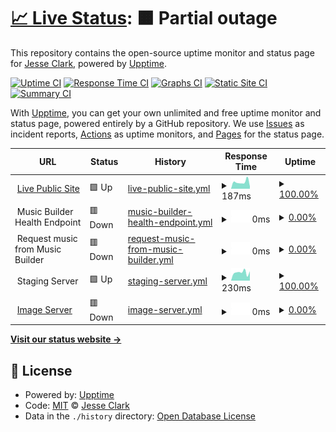 # [📈 Live Status](https://jessgusclark.github.io/psr-upptime): <!--live status--> **🟧 Partial outage**

This repository contains the open-source uptime monitor and status page for [Jesse Clark](https://DeveloperJesse.com), powered by [Upptime](https://github.com/upptime/upptime).

[![Uptime CI](https://github.com/jessgusclark/psr-upptime/workflows/Uptime%20CI/badge.svg)](https://github.com/jessgusclark/psr-upptime/actions?query=workflow%3A%22Uptime+CI%22)
[![Response Time CI](https://github.com/jessgusclark/psr-upptime/workflows/Response%20Time%20CI/badge.svg)](https://github.com/jessgusclark/psr-upptime/actions?query=workflow%3A%22Response+Time+CI%22)
[![Graphs CI](https://github.com/jessgusclark/psr-upptime/workflows/Graphs%20CI/badge.svg)](https://github.com/jessgusclark/psr-upptime/actions?query=workflow%3A%22Graphs+CI%22)
[![Static Site CI](https://github.com/jessgusclark/psr-upptime/workflows/Static%20Site%20CI/badge.svg)](https://github.com/jessgusclark/psr-upptime/actions?query=workflow%3A%22Static+Site+CI%22)
[![Summary CI](https://github.com/jessgusclark/psr-upptime/workflows/Summary%20CI/badge.svg)](https://github.com/jessgusclark/psr-upptime/actions?query=workflow%3A%22Summary+CI%22)

With [Upptime](https://upptime.js.org), you can get your own unlimited and free uptime monitor and status page, powered entirely by a GitHub repository. We use [Issues](https://github.com/jessgusclark/psr-upptime/issues) as incident reports, [Actions](https://github.com/jessgusclark/psr-upptime/actions) as uptime monitors, and [Pages](https://jessgusclark.github.io/psr-upptime) for the status page.

<!--start: status pages-->
<!-- This summary is generated by Upptime (https://github.com/upptime/upptime) -->
<!-- Do not edit this manually, your changes will be overwritten -->
<!-- prettier-ignore -->
| URL | Status | History | Response Time | Uptime |
| --- | ------ | ------- | ------------- | ------ |
| <img alt="" src="https://icons.duckduckgo.com/ip3/practicesightreading.com.ico" height="13"> [Live Public Site](https://practicesightreading.com) | 🟩 Up | [live-public-site.yml](https://github.com/jessgusclark/psr-upptime/commits/HEAD/history/live-public-site.yml) | <details><summary><img alt="Response time graph" src="./graphs/live-public-site/response-time-week.png" height="20"> 187ms</summary><br><a href="https://status.practicesightreading.com/history/live-public-site"><img alt="Response time 222" src="https://img.shields.io/endpoint?url=https%3A%2F%2Fraw.githubusercontent.com%2Fjessgusclark%2Fpsr-upptime%2FHEAD%2Fapi%2Flive-public-site%2Fresponse-time.json"></a><br><a href="https://status.practicesightreading.com/history/live-public-site"><img alt="24-hour response time 168" src="https://img.shields.io/endpoint?url=https%3A%2F%2Fraw.githubusercontent.com%2Fjessgusclark%2Fpsr-upptime%2FHEAD%2Fapi%2Flive-public-site%2Fresponse-time-day.json"></a><br><a href="https://status.practicesightreading.com/history/live-public-site"><img alt="7-day response time 187" src="https://img.shields.io/endpoint?url=https%3A%2F%2Fraw.githubusercontent.com%2Fjessgusclark%2Fpsr-upptime%2FHEAD%2Fapi%2Flive-public-site%2Fresponse-time-week.json"></a><br><a href="https://status.practicesightreading.com/history/live-public-site"><img alt="30-day response time 213" src="https://img.shields.io/endpoint?url=https%3A%2F%2Fraw.githubusercontent.com%2Fjessgusclark%2Fpsr-upptime%2FHEAD%2Fapi%2Flive-public-site%2Fresponse-time-month.json"></a><br><a href="https://status.practicesightreading.com/history/live-public-site"><img alt="1-year response time 220" src="https://img.shields.io/endpoint?url=https%3A%2F%2Fraw.githubusercontent.com%2Fjessgusclark%2Fpsr-upptime%2FHEAD%2Fapi%2Flive-public-site%2Fresponse-time-year.json"></a></details> | <details><summary><a href="https://status.practicesightreading.com/history/live-public-site">100.00%</a></summary><a href="https://status.practicesightreading.com/history/live-public-site"><img alt="All-time uptime 99.88%" src="https://img.shields.io/endpoint?url=https%3A%2F%2Fraw.githubusercontent.com%2Fjessgusclark%2Fpsr-upptime%2FHEAD%2Fapi%2Flive-public-site%2Fuptime.json"></a><br><a href="https://status.practicesightreading.com/history/live-public-site"><img alt="24-hour uptime 100.00%" src="https://img.shields.io/endpoint?url=https%3A%2F%2Fraw.githubusercontent.com%2Fjessgusclark%2Fpsr-upptime%2FHEAD%2Fapi%2Flive-public-site%2Fuptime-day.json"></a><br><a href="https://status.practicesightreading.com/history/live-public-site"><img alt="7-day uptime 100.00%" src="https://img.shields.io/endpoint?url=https%3A%2F%2Fraw.githubusercontent.com%2Fjessgusclark%2Fpsr-upptime%2FHEAD%2Fapi%2Flive-public-site%2Fuptime-week.json"></a><br><a href="https://status.practicesightreading.com/history/live-public-site"><img alt="30-day uptime 99.96%" src="https://img.shields.io/endpoint?url=https%3A%2F%2Fraw.githubusercontent.com%2Fjessgusclark%2Fpsr-upptime%2FHEAD%2Fapi%2Flive-public-site%2Fuptime-month.json"></a><br><a href="https://status.practicesightreading.com/history/live-public-site"><img alt="1-year uptime 99.98%" src="https://img.shields.io/endpoint?url=https%3A%2F%2Fraw.githubusercontent.com%2Fjessgusclark%2Fpsr-upptime%2FHEAD%2Fapi%2Flive-public-site%2Fuptime-year.json"></a></details>
| <img alt="" src="https://icons.duckduckgo.com/ip3/null.ico" height="13"> Music Builder Health Endpoint | 🟥 Down | [music-builder-health-endpoint.yml](https://github.com/jessgusclark/psr-upptime/commits/HEAD/history/music-builder-health-endpoint.yml) | <details><summary><img alt="Response time graph" src="./graphs/music-builder-health-endpoint/response-time-week.png" height="20"> 0ms</summary><br><a href="https://status.practicesightreading.com/history/music-builder-health-endpoint"><img alt="Response time 205" src="https://img.shields.io/endpoint?url=https%3A%2F%2Fraw.githubusercontent.com%2Fjessgusclark%2Fpsr-upptime%2FHEAD%2Fapi%2Fmusic-builder-health-endpoint%2Fresponse-time.json"></a><br><a href="https://status.practicesightreading.com/history/music-builder-health-endpoint"><img alt="24-hour response time 0" src="https://img.shields.io/endpoint?url=https%3A%2F%2Fraw.githubusercontent.com%2Fjessgusclark%2Fpsr-upptime%2FHEAD%2Fapi%2Fmusic-builder-health-endpoint%2Fresponse-time-day.json"></a><br><a href="https://status.practicesightreading.com/history/music-builder-health-endpoint"><img alt="7-day response time 0" src="https://img.shields.io/endpoint?url=https%3A%2F%2Fraw.githubusercontent.com%2Fjessgusclark%2Fpsr-upptime%2FHEAD%2Fapi%2Fmusic-builder-health-endpoint%2Fresponse-time-week.json"></a><br><a href="https://status.practicesightreading.com/history/music-builder-health-endpoint"><img alt="30-day response time 0" src="https://img.shields.io/endpoint?url=https%3A%2F%2Fraw.githubusercontent.com%2Fjessgusclark%2Fpsr-upptime%2FHEAD%2Fapi%2Fmusic-builder-health-endpoint%2Fresponse-time-month.json"></a><br><a href="https://status.practicesightreading.com/history/music-builder-health-endpoint"><img alt="1-year response time 208" src="https://img.shields.io/endpoint?url=https%3A%2F%2Fraw.githubusercontent.com%2Fjessgusclark%2Fpsr-upptime%2FHEAD%2Fapi%2Fmusic-builder-health-endpoint%2Fresponse-time-year.json"></a></details> | <details><summary><a href="https://status.practicesightreading.com/history/music-builder-health-endpoint">0.00%</a></summary><a href="https://status.practicesightreading.com/history/music-builder-health-endpoint"><img alt="All-time uptime 58.54%" src="https://img.shields.io/endpoint?url=https%3A%2F%2Fraw.githubusercontent.com%2Fjessgusclark%2Fpsr-upptime%2FHEAD%2Fapi%2Fmusic-builder-health-endpoint%2Fuptime.json"></a><br><a href="https://status.practicesightreading.com/history/music-builder-health-endpoint"><img alt="24-hour uptime 0.00%" src="https://img.shields.io/endpoint?url=https%3A%2F%2Fraw.githubusercontent.com%2Fjessgusclark%2Fpsr-upptime%2FHEAD%2Fapi%2Fmusic-builder-health-endpoint%2Fuptime-day.json"></a><br><a href="https://status.practicesightreading.com/history/music-builder-health-endpoint"><img alt="7-day uptime 0.00%" src="https://img.shields.io/endpoint?url=https%3A%2F%2Fraw.githubusercontent.com%2Fjessgusclark%2Fpsr-upptime%2FHEAD%2Fapi%2Fmusic-builder-health-endpoint%2Fuptime-week.json"></a><br><a href="https://status.practicesightreading.com/history/music-builder-health-endpoint"><img alt="30-day uptime 1.38%" src="https://img.shields.io/endpoint?url=https%3A%2F%2Fraw.githubusercontent.com%2Fjessgusclark%2Fpsr-upptime%2FHEAD%2Fapi%2Fmusic-builder-health-endpoint%2Fuptime-month.json"></a><br><a href="https://status.practicesightreading.com/history/music-builder-health-endpoint"><img alt="1-year uptime 17.69%" src="https://img.shields.io/endpoint?url=https%3A%2F%2Fraw.githubusercontent.com%2Fjessgusclark%2Fpsr-upptime%2FHEAD%2Fapi%2Fmusic-builder-health-endpoint%2Fuptime-year.json"></a></details>
| <img alt="" src="https://icons.duckduckgo.com/ip3/null.ico" height="13"> Request music from Music Builder | 🟥 Down | [request-music-from-music-builder.yml](https://github.com/jessgusclark/psr-upptime/commits/HEAD/history/request-music-from-music-builder.yml) | <details><summary><img alt="Response time graph" src="./graphs/request-music-from-music-builder/response-time-week.png" height="20"> 0ms</summary><br><a href="https://status.practicesightreading.com/history/request-music-from-music-builder"><img alt="Response time 153" src="https://img.shields.io/endpoint?url=https%3A%2F%2Fraw.githubusercontent.com%2Fjessgusclark%2Fpsr-upptime%2FHEAD%2Fapi%2Frequest-music-from-music-builder%2Fresponse-time.json"></a><br><a href="https://status.practicesightreading.com/history/request-music-from-music-builder"><img alt="24-hour response time 0" src="https://img.shields.io/endpoint?url=https%3A%2F%2Fraw.githubusercontent.com%2Fjessgusclark%2Fpsr-upptime%2FHEAD%2Fapi%2Frequest-music-from-music-builder%2Fresponse-time-day.json"></a><br><a href="https://status.practicesightreading.com/history/request-music-from-music-builder"><img alt="7-day response time 0" src="https://img.shields.io/endpoint?url=https%3A%2F%2Fraw.githubusercontent.com%2Fjessgusclark%2Fpsr-upptime%2FHEAD%2Fapi%2Frequest-music-from-music-builder%2Fresponse-time-week.json"></a><br><a href="https://status.practicesightreading.com/history/request-music-from-music-builder"><img alt="30-day response time 0" src="https://img.shields.io/endpoint?url=https%3A%2F%2Fraw.githubusercontent.com%2Fjessgusclark%2Fpsr-upptime%2FHEAD%2Fapi%2Frequest-music-from-music-builder%2Fresponse-time-month.json"></a><br><a href="https://status.practicesightreading.com/history/request-music-from-music-builder"><img alt="1-year response time 51" src="https://img.shields.io/endpoint?url=https%3A%2F%2Fraw.githubusercontent.com%2Fjessgusclark%2Fpsr-upptime%2FHEAD%2Fapi%2Frequest-music-from-music-builder%2Fresponse-time-year.json"></a></details> | <details><summary><a href="https://status.practicesightreading.com/history/request-music-from-music-builder">0.00%</a></summary><a href="https://status.practicesightreading.com/history/request-music-from-music-builder"><img alt="All-time uptime 58.54%" src="https://img.shields.io/endpoint?url=https%3A%2F%2Fraw.githubusercontent.com%2Fjessgusclark%2Fpsr-upptime%2FHEAD%2Fapi%2Frequest-music-from-music-builder%2Fuptime.json"></a><br><a href="https://status.practicesightreading.com/history/request-music-from-music-builder"><img alt="24-hour uptime 0.00%" src="https://img.shields.io/endpoint?url=https%3A%2F%2Fraw.githubusercontent.com%2Fjessgusclark%2Fpsr-upptime%2FHEAD%2Fapi%2Frequest-music-from-music-builder%2Fuptime-day.json"></a><br><a href="https://status.practicesightreading.com/history/request-music-from-music-builder"><img alt="7-day uptime 0.00%" src="https://img.shields.io/endpoint?url=https%3A%2F%2Fraw.githubusercontent.com%2Fjessgusclark%2Fpsr-upptime%2FHEAD%2Fapi%2Frequest-music-from-music-builder%2Fuptime-week.json"></a><br><a href="https://status.practicesightreading.com/history/request-music-from-music-builder"><img alt="30-day uptime 1.38%" src="https://img.shields.io/endpoint?url=https%3A%2F%2Fraw.githubusercontent.com%2Fjessgusclark%2Fpsr-upptime%2FHEAD%2Fapi%2Frequest-music-from-music-builder%2Fuptime-month.json"></a><br><a href="https://status.practicesightreading.com/history/request-music-from-music-builder"><img alt="1-year uptime 17.69%" src="https://img.shields.io/endpoint?url=https%3A%2F%2Fraw.githubusercontent.com%2Fjessgusclark%2Fpsr-upptime%2FHEAD%2Fapi%2Frequest-music-from-music-builder%2Fuptime-year.json"></a></details>
| <img alt="" src="https://icons.duckduckgo.com/ip3/null.ico" height="13"> Staging Server | 🟩 Up | [staging-server.yml](https://github.com/jessgusclark/psr-upptime/commits/HEAD/history/staging-server.yml) | <details><summary><img alt="Response time graph" src="./graphs/staging-server/response-time-week.png" height="20"> 230ms</summary><br><a href="https://status.practicesightreading.com/history/staging-server"><img alt="Response time 199" src="https://img.shields.io/endpoint?url=https%3A%2F%2Fraw.githubusercontent.com%2Fjessgusclark%2Fpsr-upptime%2FHEAD%2Fapi%2Fstaging-server%2Fresponse-time.json"></a><br><a href="https://status.practicesightreading.com/history/staging-server"><img alt="24-hour response time 241" src="https://img.shields.io/endpoint?url=https%3A%2F%2Fraw.githubusercontent.com%2Fjessgusclark%2Fpsr-upptime%2FHEAD%2Fapi%2Fstaging-server%2Fresponse-time-day.json"></a><br><a href="https://status.practicesightreading.com/history/staging-server"><img alt="7-day response time 230" src="https://img.shields.io/endpoint?url=https%3A%2F%2Fraw.githubusercontent.com%2Fjessgusclark%2Fpsr-upptime%2FHEAD%2Fapi%2Fstaging-server%2Fresponse-time-week.json"></a><br><a href="https://status.practicesightreading.com/history/staging-server"><img alt="30-day response time 210" src="https://img.shields.io/endpoint?url=https%3A%2F%2Fraw.githubusercontent.com%2Fjessgusclark%2Fpsr-upptime%2FHEAD%2Fapi%2Fstaging-server%2Fresponse-time-month.json"></a><br><a href="https://status.practicesightreading.com/history/staging-server"><img alt="1-year response time 202" src="https://img.shields.io/endpoint?url=https%3A%2F%2Fraw.githubusercontent.com%2Fjessgusclark%2Fpsr-upptime%2FHEAD%2Fapi%2Fstaging-server%2Fresponse-time-year.json"></a></details> | <details><summary><a href="https://status.practicesightreading.com/history/staging-server">100.00%</a></summary><a href="https://status.practicesightreading.com/history/staging-server"><img alt="All-time uptime 99.99%" src="https://img.shields.io/endpoint?url=https%3A%2F%2Fraw.githubusercontent.com%2Fjessgusclark%2Fpsr-upptime%2FHEAD%2Fapi%2Fstaging-server%2Fuptime.json"></a><br><a href="https://status.practicesightreading.com/history/staging-server"><img alt="24-hour uptime 100.00%" src="https://img.shields.io/endpoint?url=https%3A%2F%2Fraw.githubusercontent.com%2Fjessgusclark%2Fpsr-upptime%2FHEAD%2Fapi%2Fstaging-server%2Fuptime-day.json"></a><br><a href="https://status.practicesightreading.com/history/staging-server"><img alt="7-day uptime 100.00%" src="https://img.shields.io/endpoint?url=https%3A%2F%2Fraw.githubusercontent.com%2Fjessgusclark%2Fpsr-upptime%2FHEAD%2Fapi%2Fstaging-server%2Fuptime-week.json"></a><br><a href="https://status.practicesightreading.com/history/staging-server"><img alt="30-day uptime 100.00%" src="https://img.shields.io/endpoint?url=https%3A%2F%2Fraw.githubusercontent.com%2Fjessgusclark%2Fpsr-upptime%2FHEAD%2Fapi%2Fstaging-server%2Fuptime-month.json"></a><br><a href="https://status.practicesightreading.com/history/staging-server"><img alt="1-year uptime 99.99%" src="https://img.shields.io/endpoint?url=https%3A%2F%2Fraw.githubusercontent.com%2Fjessgusclark%2Fpsr-upptime%2FHEAD%2Fapi%2Fstaging-server%2Fuptime-year.json"></a></details>
| <img alt="" src="https://icons.duckduckgo.com/ip3/i.practicesightreading.com.ico" height="13"> [Image Server](https://i.practicesightreading.com/) | 🟥 Down | [image-server.yml](https://github.com/jessgusclark/psr-upptime/commits/HEAD/history/image-server.yml) | <details><summary><img alt="Response time graph" src="./graphs/image-server/response-time-week.png" height="20"> 0ms</summary><br><a href="https://status.practicesightreading.com/history/image-server"><img alt="Response time 182" src="https://img.shields.io/endpoint?url=https%3A%2F%2Fraw.githubusercontent.com%2Fjessgusclark%2Fpsr-upptime%2FHEAD%2Fapi%2Fimage-server%2Fresponse-time.json"></a><br><a href="https://status.practicesightreading.com/history/image-server"><img alt="24-hour response time 0" src="https://img.shields.io/endpoint?url=https%3A%2F%2Fraw.githubusercontent.com%2Fjessgusclark%2Fpsr-upptime%2FHEAD%2Fapi%2Fimage-server%2Fresponse-time-day.json"></a><br><a href="https://status.practicesightreading.com/history/image-server"><img alt="7-day response time 0" src="https://img.shields.io/endpoint?url=https%3A%2F%2Fraw.githubusercontent.com%2Fjessgusclark%2Fpsr-upptime%2FHEAD%2Fapi%2Fimage-server%2Fresponse-time-week.json"></a><br><a href="https://status.practicesightreading.com/history/image-server"><img alt="30-day response time 0" src="https://img.shields.io/endpoint?url=https%3A%2F%2Fraw.githubusercontent.com%2Fjessgusclark%2Fpsr-upptime%2FHEAD%2Fapi%2Fimage-server%2Fresponse-time-month.json"></a><br><a href="https://status.practicesightreading.com/history/image-server"><img alt="1-year response time 185" src="https://img.shields.io/endpoint?url=https%3A%2F%2Fraw.githubusercontent.com%2Fjessgusclark%2Fpsr-upptime%2FHEAD%2Fapi%2Fimage-server%2Fresponse-time-year.json"></a></details> | <details><summary><a href="https://status.practicesightreading.com/history/image-server">0.00%</a></summary><a href="https://status.practicesightreading.com/history/image-server"><img alt="All-time uptime 68.40%" src="https://img.shields.io/endpoint?url=https%3A%2F%2Fraw.githubusercontent.com%2Fjessgusclark%2Fpsr-upptime%2FHEAD%2Fapi%2Fimage-server%2Fuptime.json"></a><br><a href="https://status.practicesightreading.com/history/image-server"><img alt="24-hour uptime 0.00%" src="https://img.shields.io/endpoint?url=https%3A%2F%2Fraw.githubusercontent.com%2Fjessgusclark%2Fpsr-upptime%2FHEAD%2Fapi%2Fimage-server%2Fuptime-day.json"></a><br><a href="https://status.practicesightreading.com/history/image-server"><img alt="7-day uptime 0.00%" src="https://img.shields.io/endpoint?url=https%3A%2F%2Fraw.githubusercontent.com%2Fjessgusclark%2Fpsr-upptime%2FHEAD%2Fapi%2Fimage-server%2Fuptime-week.json"></a><br><a href="https://status.practicesightreading.com/history/image-server"><img alt="30-day uptime 1.38%" src="https://img.shields.io/endpoint?url=https%3A%2F%2Fraw.githubusercontent.com%2Fjessgusclark%2Fpsr-upptime%2FHEAD%2Fapi%2Fimage-server%2Fuptime-month.json"></a><br><a href="https://status.practicesightreading.com/history/image-server"><img alt="1-year uptime 37.48%" src="https://img.shields.io/endpoint?url=https%3A%2F%2Fraw.githubusercontent.com%2Fjessgusclark%2Fpsr-upptime%2FHEAD%2Fapi%2Fimage-server%2Fuptime-year.json"></a></details>

<!--end: status pages-->

[**Visit our status website →**](https://jessgusclark.github.io/psr-upptime)

## 📄 License

- Powered by: [Upptime](https://github.com/upptime/upptime)
- Code: [MIT](./LICENSE) © [Jesse Clark](https://DeveloperJesse.com)
- Data in the `./history` directory: [Open Database License](https://opendatacommons.org/licenses/odbl/1-0/)
